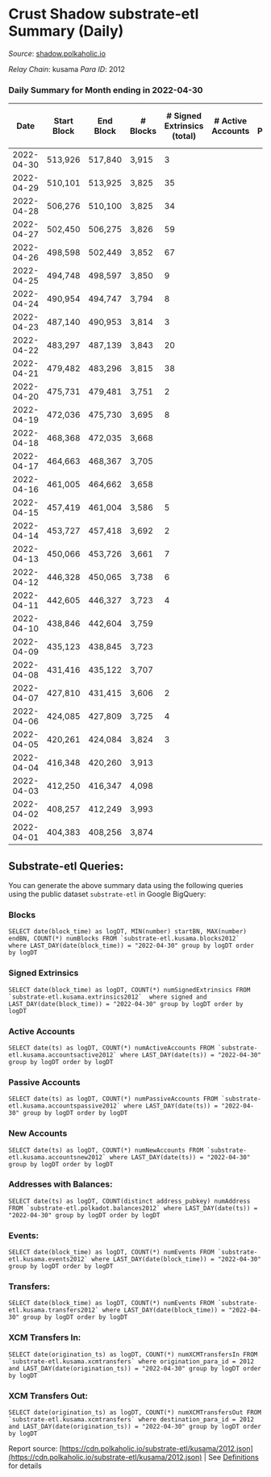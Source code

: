 # Crust Shadow substrate-etl Summary (Daily)

_Source_: [shadow.polkaholic.io](https://shadow.polkaholic.io)

*Relay Chain*: kusama
*Para ID*: 2012



### Daily Summary for Month ending in 2022-04-30


| Date | Start Block | End Block | # Blocks | # Signed Extrinsics (total) | # Active Accounts | # Passive | # New | # Addresses with Balances | # Events | # Transfers | # XCM Transfers In | # XCM Transfers Out | Issues | 
| ---- | ----------- | --------- | -------- | --------------------------- | ----------------- | --------- | ----- | ------------------------- | -------- | ----------- | ------------------ | ------------------- | ------ |
| 2022-04-30 | 513,926 | 517,840 | 3,915 | 3 |  |  |  | 1,360 | 7,863 | 1 ($208.74) | 2 ($46.10) | 2 ($281.44) |  |
| 2022-04-29 | 510,101 | 513,925 | 3,825 | 35 |  |  |  | 1,359 | 7,889 | 11 ($44,265.06) | 1 ($0.04) | 9 ($19,402.64) |  |
| 2022-04-28 | 506,276 | 510,100 | 3,825 | 34 |  |  |  | 1,355 | 7,878 | 7 ($8,027.40) |   | 12 ($8,352.29) |  |
| 2022-04-27 | 502,450 | 506,275 | 3,826 | 59 |  |  |  | 1,355 | 8,079 | 16 ($71,189.79) |   | 27 ($46,163.18) |  |
| 2022-04-26 | 498,598 | 502,449 | 3,852 | 67 |  |  |  | 1,348 | 8,171 | 15 ($46,564.20) |   | 31 ($50,560.69) |  |
| 2022-04-25 | 494,748 | 498,597 | 3,850 | 9 |  |  |  | 1,342 | 7,745 | 5 ($6,816.16) |   |   |  |
| 2022-04-24 | 490,954 | 494,747 | 3,794 | 8 |  |  |  | 1,339 | 7,631 |   |   |   |  |
| 2022-04-23 | 487,140 | 490,953 | 3,814 | 3 |  |  |  | 1,339 | 7,644 | 3 ($16.79) |   |   |  |
| 2022-04-22 | 483,297 | 487,139 | 3,843 | 20 |  |  |  | 1,336 | 7,806 | 6 ($164,281.43) |   |   |  |
| 2022-04-21 | 479,482 | 483,296 | 3,815 | 38 |  |  |  | 1,330 | 7,856 | 12 ($3,243.17) |   | 1 ($0.03) |  |
| 2022-04-20 | 475,731 | 479,481 | 3,751 | 2 |  |  |  | 1,328 | 7,510 | 1 ($4.91) |   |   |  |
| 2022-04-19 | 472,036 | 475,730 | 3,695 | 8 |  |  |  | 1,327 | 7,434 | 3 ($153.91) |   |   |  |
| 2022-04-18 | 468,368 | 472,035 | 3,668 |  |  |  |  | 1,325 | 7,337 |   |   |   |  |
| 2022-04-17 | 464,663 | 468,367 | 3,705 |  |  |  |  | 1,325 | 7,411 |   |   |   |  |
| 2022-04-16 | 461,005 | 464,662 | 3,658 |  |  |  |  | 1,325 | 7,317 |   |   |   |  |
| 2022-04-15 | 457,419 | 461,004 | 3,586 | 5 |  |  |  | 1,325 | 7,200 |   |   | 2 ($0.19) |  |
| 2022-04-14 | 453,727 | 457,418 | 3,692 | 2 |  |  |  | 1,324 | 7,394 | 1 ($17.93) |   |   |  |
| 2022-04-13 | 450,066 | 453,726 | 3,661 | 7 |  |  |  | 1,323 | 7,365 | 2 ($0.36) | 1 ($0.02) | 2 ($0.21) |  |
| 2022-04-12 | 446,328 | 450,065 | 3,738 | 6 |  |  |  | 1,320 | 7,517 |   |   | 2 ($0.34) |  |
| 2022-04-11 | 442,605 | 446,327 | 3,723 | 4 |  |  |  | 1,319 | 10,045 | 1,291 ($114,300.43) |   |   |  |
| 2022-04-10 | 438,846 | 442,604 | 3,759 |  |  |  |  | 1,319 | 7,519 |   |   |   |  |
| 2022-04-09 | 435,123 | 438,845 | 3,723 |  |  |  |  | 1,319 | 7,447 |   |   |   |  |
| 2022-04-08 | 431,416 | 435,122 | 3,707 |  |  |  |  | 1,319 | 7,415 |   |   |   |  |
| 2022-04-07 | 427,810 | 431,415 | 3,606 | 2 |  |  |  | 1,319 | 7,222 |   |   |   |  |
| 2022-04-06 | 424,085 | 427,809 | 3,725 | 4 |  |  |  | 1,319 | 7,468 | 2 ($1,712.51) |   |   |  |
| 2022-04-05 | 420,261 | 424,084 | 3,824 | 3 |  |  |  | 1,317 | 7,656 |   |   |   |  |
| 2022-04-04 | 416,348 | 420,260 | 3,913 |  |  |  |  | 1,317 | 7,827 |   |   |   |  |
| 2022-04-03 | 412,250 | 416,347 | 4,098 |  |  |  |  | 1,317 | 8,197 |   |   |   |  |
| 2022-04-02 | 408,257 | 412,249 | 3,993 |  |  |  |  | 1,317 | 7,987 |   |   |   |  |
| 2022-04-01 | 404,383 | 408,256 | 3,874 |  |  |  |  | 1,317 | 7,749 |   |   |   |  |

## Substrate-etl Queries:
You can generate the above summary data using the following queries using the public dataset `substrate-etl` in Google BigQuery:


### Blocks
```
SELECT date(block_time) as logDT, MIN(number) startBN, MAX(number) endBN, COUNT(*) numBlocks FROM `substrate-etl.kusama.blocks2012`  where LAST_DAY(date(block_time)) = "2022-04-30" group by logDT order by logDT
```


### Signed Extrinsics
```
SELECT date(block_time) as logDT, COUNT(*) numSignedExtrinsics FROM `substrate-etl.kusama.extrinsics2012`  where signed and LAST_DAY(date(block_time)) = "2022-04-30" group by logDT order by logDT
```


### Active Accounts
```
SELECT date(ts) as logDT, COUNT(*) numActiveAccounts FROM `substrate-etl.kusama.accountsactive2012` where LAST_DAY(date(ts)) = "2022-04-30" group by logDT order by logDT
```


### Passive Accounts
```
SELECT date(ts) as logDT, COUNT(*) numPassiveAccounts FROM `substrate-etl.kusama.accountspassive2012` where LAST_DAY(date(ts)) = "2022-04-30" group by logDT order by logDT
```


### New Accounts
```
SELECT date(ts) as logDT, COUNT(*) numNewAccounts FROM `substrate-etl.kusama.accountsnew2012` where LAST_DAY(date(ts)) = "2022-04-30" group by logDT order by logDT
```


### Addresses with Balances:
```
SELECT date(ts) as logDT, COUNT(distinct address_pubkey) numAddress FROM `substrate-etl.polkadot.balances2012` where LAST_DAY(date(ts)) = "2022-04-30" group by logDT order by logDT
```


### Events:
```
SELECT date(block_time) as logDT, COUNT(*) numEvents FROM `substrate-etl.kusama.events2012` where LAST_DAY(date(block_time)) = "2022-04-30" group by logDT order by logDT
```


### Transfers:
```
SELECT date(block_time) as logDT, COUNT(*) numEvents FROM `substrate-etl.kusama.transfers2012` where LAST_DAY(date(block_time)) = "2022-04-30" group by logDT order by logDT
```


### XCM Transfers In:
```
SELECT date(origination_ts) as logDT, COUNT(*) numXCMTransfersIn FROM `substrate-etl.kusama.xcmtransfers` where origination_para_id = 2012 and LAST_DAY(date(origination_ts)) = "2022-04-30" group by logDT order by logDT
```


### XCM Transfers Out:
```
SELECT date(origination_ts) as logDT, COUNT(*) numXCMTransfersOut FROM `substrate-etl.kusama.xcmtransfers` where destination_para_id = 2012 and LAST_DAY(date(origination_ts)) = "2022-04-30" group by logDT order by logDT
```



Report source: [https://cdn.polkaholic.io/substrate-etl/kusama/2012.json](https://cdn.polkaholic.io/substrate-etl/kusama/2012.json) | See [Definitions](/DEFINITIONS.md) for details
